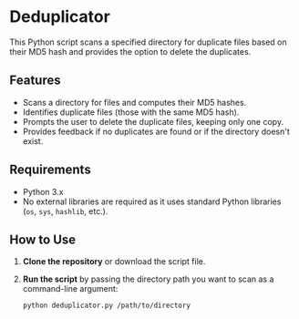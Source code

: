 # Deduplicator

This Python script scans a specified directory for duplicate files based on their MD5 hash and provides the option to delete the duplicates.

## Features
- Scans a directory for files and computes their MD5 hashes.
- Identifies duplicate files (those with the same MD5 hash).
- Prompts the user to delete the duplicate files, keeping only one copy.
- Provides feedback if no duplicates are found or if the directory doesn't exist.

## Requirements
- Python 3.x
- No external libraries are required as it uses standard Python libraries (`os`, `sys`, `hashlib`, etc.).

## How to Use

1. **Clone the repository** or download the script file.
2. **Run the script** by passing the directory path you want to scan as a command-line argument:

   ```bash
   python deduplicator.py /path/to/directory
